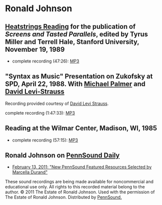 Ronald Johnson
==============

[Heatstrings Reading](http://writing.upenn.edu/pennsound/x/Heatstrings.php) for the publication of *Screens and Tasted Parallels*, edited by Tyrus Miller and Terrell Hale, Stanford University, November 19, 1989
------------------------------------------------------------------------------------------------------------------------------------------------------------------------------------------------------------------

-   complete recording (47:26): [MP3](http://media.sas.upenn.edu/pennsound/authors/Johnson-R/Johnson-Ronald_Complete-Reading_Stanford-University_11-19-89.mp3)


"Syntax as Music" Presentation on Zukofsky at SPD, April 22, 1988. With [Michael Palmer](Palmer.php) and [David Levi-Strauss](David-Levi-Strauss-Collection.php)
----------------------------------------------------------------------------------------------------------------------------------------------------------------

Recording provided courtesy of [David Levi Strauss](David-Levi-Strauss-Collection.php).

complete recording (1:47:33): [MP3](http://media.sas.upenn.edu/pennsound/authors/Palmer/Palmer-Michal_Johnson-Ron_Levi-Strauss-David_Syntax-as-Music-Panel_SPD_4-22-88.mp3)

Reading at the Wilmar Center, Madison, WI, 1985
-----------------------------------------------

-   complete recording (57:15): [MP3](http://media.sas.upenn.edu/pennsound/authors/Johnson-R/Johnson-Ronald_Complete-Recording_Wilmar-Center_Madison-WI_1985.mp3)

Ronald Johnson on [PennSound Daily](http://writing.upenn.edu/pennsound/daily)
-----------------------------------------------------------------------------

-   [February 13, 2011: "New PennSound Featured Resources Selected by Marcella Durand"](http://writing.upenn.edu/pennsound/daily/201102.php#13_22:55)

These sound recordings are being made available for noncommercial and educational use only.
All rights to this recorded material belong to the author. © 2011 The Estate of Ronald Johnson.
Used with the permission of The Estate of Ronald Johnson. Distributed by [PennSound.](../index.html)
